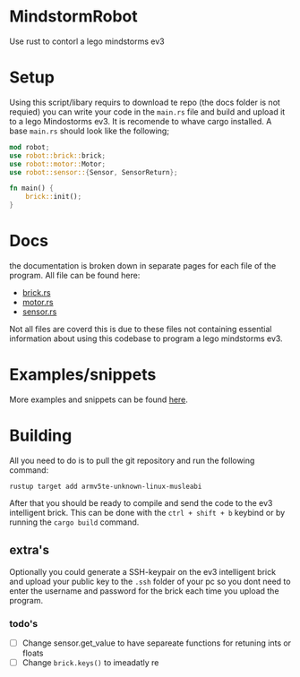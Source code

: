 # MindstormRobot
Use rust to contorl a lego mindstorms ev3

# Setup
Using this script/libary requirs to download te repo (the docs folder is not requied) you can write your code in the `main.rs` file and build and upload it to a lego Mindostorms ev3. It is recomende to whave cargo installed. A base `main.rs` should look like the following;
```rust
mod robot;
use robot::brick::brick;
use robot::motor::Motor;
use robot::sensor::{Sensor, SensorReturn};

fn main() {
    brick::init();
}
```
# Docs
the documentation is broken down in separate pages for each file of the program. All file can be found here:
- [brick.rs](/docs/brick.md)
- [motor.rs](/docs/motor.md)
- [sensor.rs](/docs/sensor.md)


Not all files are coverd this is due to these files not containing essential information about using this codebase to program a lego mindstorms ev3.

# Examples/snippets
More examples and snippets can be found [here](/docs/examples.md).

# Building
All you need to do is to pull the git repository and run the following command:
```
rustup target add armv5te-unknown-linux-musleabi
```

After that you should be ready to compile and send the code to the ev3 intelligent brick.
This can be done with the `ctrl + shift + b` keybind or by running the `cargo build` command.

## extra's
Optionally you could generate a SSH-keypair on the ev3 intelligent brick and upload your public key to the `.ssh` folder of your pc so you dont need to enter the username and password for the brick each time you upload the program.

### todo's
- [ ] Change sensor.get_value to have separeate functions for retuning ints or floats
- [ ] Change `brick.keys()` to imeadatly re